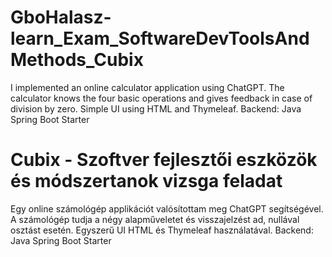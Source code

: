 # GboHalasz-learn_Exam_SoftwareDevToolsAndMethods_Cubix

I implemented an online calculator application using ChatGPT.
The calculator knows the four basic operations and gives feedback in case of division by zero.
Simple UI using HTML and Thymeleaf.
Backend: Java Spring Boot Starter

# Cubix - Szoftver fejlesztői eszközök és módszertanok vizsga feladat

Egy online számológép applikációt valósítottam meg ChatGPT segítségével.
A számológép tudja a négy alapműveletet és visszajelzést ad, nullával osztást esetén.
Egyszerű UI HTML és Thymeleaf használatával.
Backend: Java Spring Boot Starter
